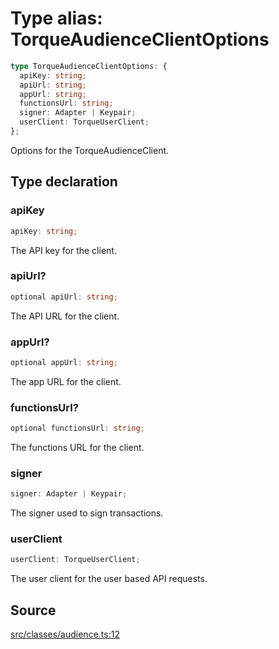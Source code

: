 # Type alias: TorqueAudienceClientOptions

```ts
type TorqueAudienceClientOptions: {
  apiKey: string;
  apiUrl: string;
  appUrl: string;
  functionsUrl: string;
  signer: Adapter | Keypair;
  userClient: TorqueUserClient;
};
```

Options for the TorqueAudienceClient.

## Type declaration

### apiKey

```ts
apiKey: string;
```

The API key for the client.

### apiUrl?

```ts
optional apiUrl: string;
```

The API URL for the client.

### appUrl?

```ts
optional appUrl: string;
```

The app URL for the client.

### functionsUrl?

```ts
optional functionsUrl: string;
```

The functions URL for the client.

### signer

```ts
signer: Adapter | Keypair;
```

The signer used to sign transactions.

### userClient

```ts
userClient: TorqueUserClient;
```

The user client for the user based API requests.

## Source

[src/classes/audience.ts:12](https://github.com/torque-labs/torque-ts-sdk/blob/2e5f57950645ce53fe6b770ba8048e80e413132e/src/classes/audience.ts#L12)

